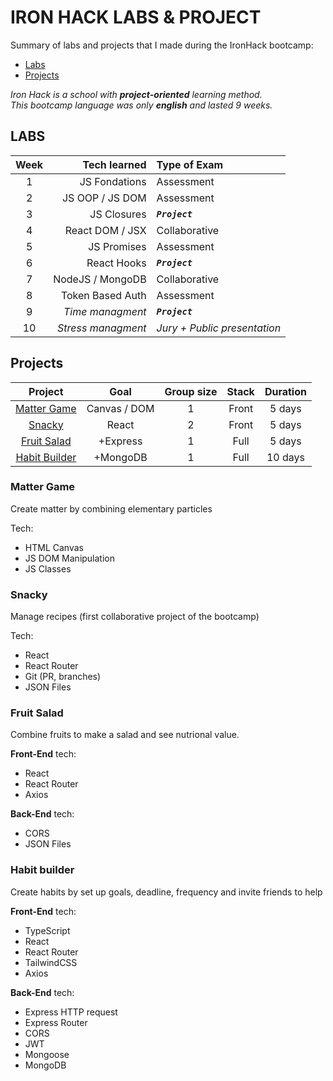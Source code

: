 # IRON HACK LABS & PROJECT

Summary of labs and projects that I made during the IronHack bootcamp:

- [Labs](#labs)
- [Projects](#projects)

_Iron Hack is a school with **project-oriented** learning method._  
_This bootcamp language was only **english** and lasted 9 weeks._

## LABS

| Week |       Tech learned | Type of Exam                 |
| :--: | -----------------: | :--------------------------- |
|  1   |      JS Fondations | Assessment                   |
|  2   |    JS OOP / JS DOM | Assessment                   |
|  3   |        JS Closures | **_`Project`_**              |
|  4   |    React DOM / JSX | Collaborative                |
|  5   |        JS Promises | Assessment                   |
|  6   |        React Hooks | **_`Project`_**              |
|  7   |   NodeJS / MongoDB | Collaborative                |
|  8   |   Token Based Auth | Assessment                   |
|  9   |   _Time managment_ | **_`Project`_**              |
|  10  | _Stress managment_ | _Jury + Public presentation_ |

## Projects

|             Project             |     Goal     | Group size | Stack | Duration |
| :-----------------------------: | :----------: | :--------: | :---: | :------: |
|   [Matter Game](#matter-game)   | Canvas / DOM |     1      | Front |  5 days  |
|        [Snacky](#snacky)        |    React     |     2      | Front |  5 days  |
|   [Fruit Salad](#fruit-salad)   |   +Express   |     1      | Full  |  5 days  |
| [Habit Builder](#habit-builder) |   +MongoDB   |     1      | Full  | 10 days  |

### Matter Game

Create matter by combining elementary particles

Tech:

- HTML Canvas
- JS DOM Manipulation
- JS Classes

### Snacky

Manage recipes (first collaborative project of the bootcamp)

Tech:

- React
- React Router
- Git (PR, branches)
- JSON Files

### Fruit Salad

Combine fruits to make a salad and see nutrional value.

**Front-End** tech:

- React
- React Router
- Axios

**Back-End** tech:

- CORS
- JSON Files

### Habit builder

Create habits by set up goals, deadline, frequency and invite friends to help

**Front-End** tech:

- TypeScript
- React
- React Router
- TailwindCSS
- Axios

**Back-End** tech:

- Express HTTP request
- Express Router
- CORS
- JWT
- Mongoose
- MongoDB
